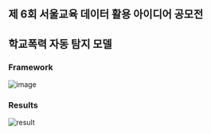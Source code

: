 ## 제 6회 서울교육 데이터 활용 아이디어 공모전


## 학교폭력 자동 탐지 모델 


### Framework
![image](https://github.com/user-attachments/assets/3da93e92-e672-462e-bdfa-3ac01e7e2fd9)

### Results

![result](https://github.com/user-attachments/assets/2a4e308b-eb44-48d1-9ac1-4b3ecbe9e5e3)

